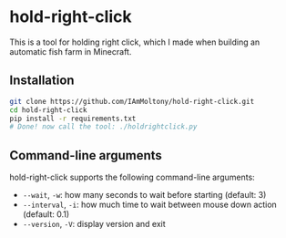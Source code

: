 
# hold-right-click

This is a tool for holding right click, which I made when building an automatic fish farm in Minecraft.

## Installation

```bash
git clone https://github.com/IAmMoltony/hold-right-click.git
cd hold-right-click
pip install -r requirements.txt
# Done! now call the tool: ./holdrightclick.py
```

## Command-line arguments

hold-right-click supports the following command-line arguments:

- `--wait`, `-w`: how many seconds to wait before starting (default: 3)
- `--interval`, `-i`: how much time to wait between mouse down action (default: 0.1)
- `--version`, `-V`: display version and exit

